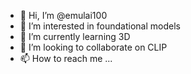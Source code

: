 - 👋 Hi, I’m @emulai100
- 👀 I’m interested in foundational models
- 🌱 I’m currently learning 3D
- 💞️ I’m looking to collaborate on CLIP
- 📫 How to reach me ...

<!---
emulai100/emulai100 is a ✨ special ✨ repository because its `README.md` (this file) appears on your GitHub profile.
You can click the Preview link to take a look at your changes.
--->
